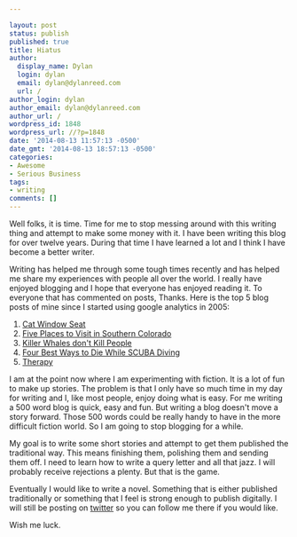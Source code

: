 ```yaml
---

layout: post
status: publish
published: true
title: Hiatus
author:
  display_name: Dylan
  login: dylan
  email: dylan@dylanreed.com
  url: /
author_login: dylan
author_email: dylan@dylanreed.com
author_url: /
wordpress_id: 1848
wordpress_url: //?p=1848
date: '2014-08-13 11:57:13 -0500'
date_gmt: '2014-08-13 18:57:13 -0500'
categories:
- Awesome
- Serious Business
tags:
- writing
comments: []
---
```


Well folks, it is time. Time for me to stop messing around with this writing thing and attempt to make some money with it. I have been writing this blog for over twelve years. During that time I have learned a lot and I think I have become a better writer.

Writing has helped me through some tough times recently and has helped me share my experiences with people all over the world. I really have enjoyed blogging and I hope that everyone has enjoyed reading it. To everyone that has commented on posts, Thanks. Here is the top 5 blog posts of mine since I started using google analytics in 2005:

  1. [Cat Window Seat][1]
  2. [Five Places to Visit in Southern Colorado][2]
  3. [Killer Whales don't Kill People][3]
  4. [Four Best Ways to Die While SCUBA Diving][4]
  5. [Therapy][5]
  


   [1]: /2009/05/cat-window-seat/
   [2]: /2007/09/07/five-places-to-visit-in-southern-colorado/
   [3]: /2004/02/04/killer-whales-dont-kill-people/
   [4]: /2007/09/18/four-best-ways-to-die-while-scuba-diving/
   [5]: /therapy/

  
I am at the point now where I am experimenting with fiction. It is a lot of fun to make up stories. The problem is that I only have so much time in my day for writing and I, like most people, enjoy doing what is easy. For me writing a 500 word blog is quick, easy and fun. But writing a blog doesn't move a story forward. Those 500 words could be really handy to have in the more difficult fiction world. So I am going to stop blogging for a while.

My goal is to write some short stories and attempt to get them published the traditional way. This means finishing them, polishing them and sending them off. I need to learn how to write a query letter and all that jazz. I will probably receive rejections a plenty. But that is the game.

Eventually I would like to write a novel. Something that is either published traditionally or something that I feel is strong enough to publish digitally. I will still be posting on [twitter][6] so you can follow me there if you would like.

   [6]: http://www.twitter.com/dylanreed

Wish me luck.
